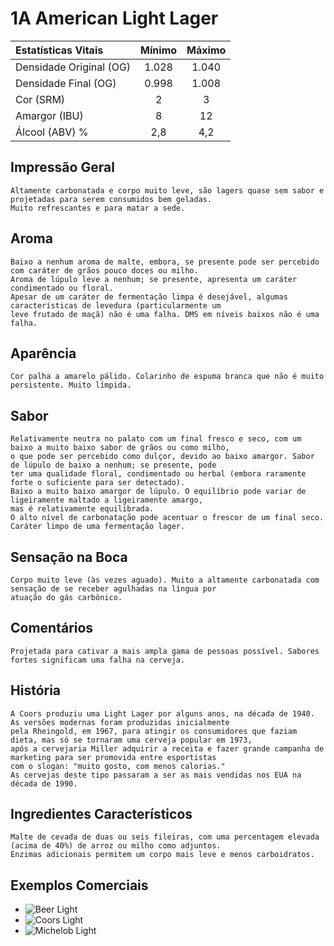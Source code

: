 # 1A American Light Lager

|Estatísticas Vitais      |Mínimo  | Máximo |
|:------------------------|:------:|:------:|
| Densidade Original (OG) |1.028   |1.040   |
| Densidade Final (OG)    |0.998   |1.008   |
| Cor (SRM)               |2       |3       |
| Amargor (IBU)           |8       |12      |
| Álcool (ABV) %          |2,8     |4,2     |

## Impressão Geral

```
Altamente carbonatada e corpo muito leve, são lagers quase sem sabor e projetadas para serem consumidos bem geladas. 
Muito refrescantes e para matar a sede.
```

## Aroma

```
Baixo a nenhum aroma de malte, embora, se presente pode ser percebido com caráter de grãos pouco doces ou milho. 
Aroma de lúpulo leve a nenhum; se presente, apresenta um caráter condimentado ou floral. 
Apesar de um caráter de fermentação limpa é desejável, algumas características de levedura (particularmente um 
leve frutado de maçã) não é uma falha. DMS em níveis baixos não é uma falha.
```

## Aparência

```
Cor palha a amarelo pálido. Colarinho de espuma branca que não é muito persistente. Muito límpida.
```

## Sabor

```
Relativamente neutra no palato com um final fresco e seco, com um baixo a muito baixo sabor de grãos ou como milho, 
o que pode ser percebido como dulçor, devido ao baixo amargor. Sabor de lúpulo de baixo a nenhum; se presente, pode 
ter uma qualidade floral, condimentado ou herbal (embora raramente forte o suficiente para ser detectado). 
Baixo a muito baixo amargor de lúpulo. O equilíbrio pode variar de ligeiramente maltado a ligeiramente amargo, 
mas é relativamente equilibrada. 
O alto nível de carbonatação pode acentuar o frescor de um final seco. Caráter limpo de uma fermentação lager.
```

## Sensação na Boca

```
Corpo muito leve (às vezes aguado). Muito a altamente carbonatada com sensação de se receber agulhadas na língua por 
atuação do gás carbônico.
```

## Comentários

```
Projetada para cativar a mais ampla gama de pessoas possível. Sabores fortes significam uma falha na cerveja.
```

## História

```
A Coors produziu uma Light Lager por alguns anos, na década de 1940. As versões modernas foram produzidas inicialmente 
pela Rheingold, em 1967, para atingir os consumidores que faziam dieta, mas só se tornaram uma cerveja popular em 1973, 
após a cervejaria Miller adquirir a receita e fazer grande campanha de marketing para ser promovida entre esportistas 
com o slogan: "muito gosto, com menos calorias." 
As cervejas deste tipo passaram a ser as mais vendidas nos EUA na década de 1990.
```

## Ingredientes Característicos

```
Malte de cevada de duas ou seis fileiras, com uma percentagem elevada (acima de 40%) de arroz ou milho como adjuntos. 
Enzimas adicionais permitem um corpo mais leve e menos carboidratos.
```

## Exemplos Comerciais

* ![Beer Light](https://images.app.goo.gl/rWUXnFNdMkbRsENK8)
* ![Coors Light](https://images.app.goo.gl/6Co8EuvkHqK4NmAcA)
* ![Michelob Light](https://www.ambev.com.br/conteudo/uploads/2021/04/michelob_355ml.png)

